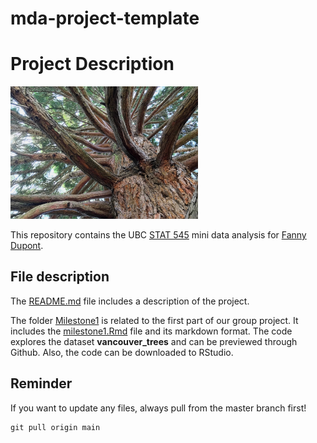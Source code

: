 # mda-project-template


# Project Description
<img src="tree.png" width="300">


This repository contains the UBC [STAT 545](https://stat545.stat.ubc.ca/) mini data analysis for [Fanny Dupont](https://github.com/Fanny-Dupont). 

## File description

The [README.md](./README.md/) file includes a description of the project.

The folder [Milestone1](./Milestone1/) is related to the first part of our group project. It includes the [milestone1.Rmd](./Milestone1/milestone1.Rmd) file and its markdown format. The code explores the dataset **vancouver_trees** and can be previewed through Github. Also, the code can be downloaded to RStudio. 

## Reminder
If you want to update any files, always pull from the master branch first!
```
git pull origin main
```
